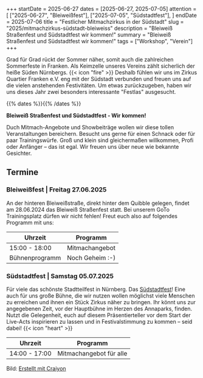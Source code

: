 +++
startDate = 2025-06-27
dates = [2025-06-27, 2025-07-05]
attention = [
    ["2025-06-27", "Bleiweißfest"],
    ["2025-07-05", "Südstadtfest"],
]
endDate = 2025-07-06
title = "Festlicher Mitmachzirkus in der Südstadt"
slug =  "2025/mitmachzirkus-südstadt-bleiweiss"
description = "Bleiweiß Straßenfest und Südstadtfest wir kommen!"
summary = "Bleiweiß Straßenfest und Südstadtfest wir kommen!"
tags = ["Workshop", "Verein"]
+++


Grad für Grad rückt der Sommer näher, somit auch die zahlreichen Sommerfeste in Franken. Als Keimzelle unseres Vereins zählt
sicherlich der heiße Süden Nürnbergs. {{< icon "fire" >}}
Deshalb fühlen wir uns im Zirkus Quartier Franken e.V. eng mit der Südstadt verbunden und freuen uns auf die vielen anstehenden Festivitäten.
Um etwas zurückzugeben, haben wir uns dieses Jahr zwei besonders interessante "Festlas" ausgesucht.

{{% dates %}}{{% /dates %}}

**Bleiweiß Straßenfest und Südstadtfest - Wir kommen!**

Duch Mitmach-Angebote und Showbeiträge wollen wir diese tollen Veranstaltungen bereichern. Besucht uns gerne für einen Schnack oder für paar Trainingswürfe. Groß und klein sind gleichermaßen willkommen, Profi oder Anfänger – das ist egal. Wir freuen uns über neue wie bekannte Gesichter. 

## Termine
### Bleiweißfest | Freitag 27.06.2025
An der hinteren Bleiweißstraße, direkt hinter dem Quibble gelegen, findet am 28.06.2024 das Bleiweiß Straßenfest statt. Bei unserem GoTo Trainingsplatz dürfen wir nicht fehlen! Freut euch also auf folgendes Programm mit uns:

|Uhrzeit|Programm|
|---|---|
|15:00 - 18:00|Mitmachangebot|
|Bühnenprogramm| Noch Geheim :-)|

### Südstadtfest | Samstag 05.07.2025

Für viele das schönste Stadtteilfest in Nürnberg. Das [Südstadtfest](https://www.suedstadtfest.de/)! Eine auch für uns große Bühne, die wir nutzen wollen möglichst viele Menschen zu erreichen und ihnen ein Stück Zirkus näher zu bringen. Ihr könnt uns zur angegebenen Zeit, vor der Hauptbühne im Herzen des Annaparks, finden. Nutzt die Gelegenheit, euch auf diesem Präsentierteller vor dem Start der Live-Acts inspirieren zu lassen und in Festivalstimmung zu kommen – seid dabei! {{< icon "heart" >}}

|Uhrzeit|Programm|
|---|---|
|14:00 - 17:00|Mitmachangebot für alle|




Bild: [Erstellt mit Craiyon](https://www.craiyon.com/)